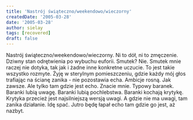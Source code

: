 ```yaml
---
title: 'Nastrój świąteczno/weekendowo/wieczorny'
createdDate: '2005-03-28'
date: '2005-03-28'
author: sielay
tags: [recovered]
draft: false
---
```


Nastrój świąteczno/weekendowo/wieczorny. Ni to dół, ni to zmęczenie. Dziwny stan odrętwienia po wybuchu euforii. Smutek? Nie. Smutek mnie raczej nie dotyka, tak jak i żadne inne konkretne uczucie. To jest takie wszystko rozmyte. Żyję w sterylnym pomieszczeniu, gdzie każdy mój głos trafiając na ścianę zanika - nie pozostawia echa. Ambicje rosną. Jak zawsze. Ale tylko tam gdzie jest echo. Znacie mnie. Typowy baranek. Baranki lubią uwagę. Baranki lubią pochlebstwa. Baranki kochają krytykę. Krytyka przecież jest najsilniejszą wersją uwagi. A gdzie nie ma uwagi, tam zanika działanie. Idę spać. Jutro będę łapał echo tam gdzie go jest, aż nazbyt.
